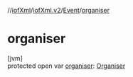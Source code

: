 //[iofXml](../../../index.md)/[iofXml.v2](../index.md)/[Event](index.md)/[organiser](organiser.md)

# organiser

[jvm]\
protected open var [organiser](organiser.md): [Organiser](../-organiser/index.md)
